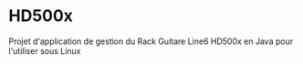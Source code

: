 # HD500x
Projet d'application de gestion du Rack Guitare Line6 HD500x en Java
pour l'utiliser sous Linux
